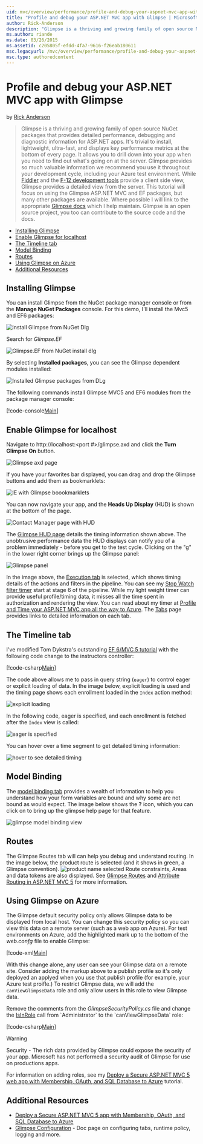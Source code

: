 ```yaml
---
uid: mvc/overview/performance/profile-and-debug-your-aspnet-mvc-app-with-glimpse
title: "Profile and debug your ASP.NET MVC app with Glimpse | Microsoft Docs"
author: Rick-Anderson
description: "Glimpse is a thriving and growing family of open source NuGet packages that provides detailed performance, debugging and diagnostic information for ASP.NET a..."
ms.author: riande
ms.date: 03/26/2015
ms.assetid: c205805f-efdd-4fa7-9616-f26eab180611
msc.legacyurl: /mvc/overview/performance/profile-and-debug-your-aspnet-mvc-app-with-glimpse
msc.type: authoredcontent
---
```

Profile and debug your ASP.NET MVC app with Glimpse
====================
by [Rick Anderson](https://github.com/Rick-Anderson)

> Glimpse is a thriving and growing family of open source NuGet packages that provides detailed performance, debugging and diagnostic information for ASP.NET apps. It's trivial to install, lightweight, ultra-fast, and displays key performance metrics at the bottom of every page. It allows you to drill down into your app when you need to find out what's going on at the server. Glimpse provides so much valuable information we recommend you use it throughout your development cycle, including your Azure test environment. While [Fiddler](http://www.telerik.com/fiddler) and the [F-12 development tools](https://msdn.microsoft.com/library/ie/gg589512(v=vs.85).aspx) provide a client side view, Glimpse provides a detailed view from the server. This tutorial will focus on using the Glimpse ASP.NET MVC and EF packages, but many other packages are available. Where possible I will link to the appropriate [Glimpse docs](http://getglimpse.com/Docs/) which I help maintain. Glimpse is an open source project, you too can contribute to the source code and the docs.


- [Installing Glimpse](#ig)
- [Enable Glimpse for localhost](#eg)
- [The Timeline tab](#Time)
- [Model Binding](#mb)
- [Routes](#route)
- [Using Glimpse on Azure](#da)
- [Additional Resources](#addRes)

<a id="ig"></a>
## Installing Glimpse

You can install Glimpse from the NuGet package manager console or from the **Manage NuGet Packages** console. For this demo, I'll install the Mvc5 and EF6 packages:

![install Glimpse from NuGet Dlg](profile-and-debug-your-aspnet-mvc-app-with-glimpse/_static/image1.png)

Search for *Glimpse.EF*

![Glimpse.EF from NuGet install dlg](profile-and-debug-your-aspnet-mvc-app-with-glimpse/_static/image2.png)

By selecting **Installed packages**, you can see the Glimpse dependent modules installed:

![Installed Glimpse packages from DLg](profile-and-debug-your-aspnet-mvc-app-with-glimpse/_static/image3.png)

The following commands install Glimpse MVC5 and EF6 modules from the package manager console:

[!code-console[Main](profile-and-debug-your-aspnet-mvc-app-with-glimpse/samples/sample1.cmd)]

<a id="eg"></a>
## Enable Glimpse for localhost

Navigate to http://localhost:&lt;port #&gt;/glimpse.axd and click the <strong>Turn Glimpse On</strong> button.

![Glimpse axd page](profile-and-debug-your-aspnet-mvc-app-with-glimpse/_static/image4.png)

If you have your favorites bar displayed, you can drag and drop the Glimpse buttons and add them as bookmarklets:

![IE with Glimpse boookmarklets](profile-and-debug-your-aspnet-mvc-app-with-glimpse/_static/image5.png)

You can now navigate your app, and the **Heads Up Display** (HUD) is shown at the bottom of the page.

![Contact Manager page with HUD](profile-and-debug-your-aspnet-mvc-app-with-glimpse/_static/image6.png)

The [Glimpse HUD page](http://getglimpse.com/Docs/Heads-up-Display) details the timing information shown above. The unobtrusive performance data the HUD displays can notify you of a problem immediately - before you get to the test cycle. Clicking on the &quot;g&quot; in the lower right corner brings up the Glimpse panel:

![Glimpse panel](profile-and-debug-your-aspnet-mvc-app-with-glimpse/_static/image7.png)

In the image above, the [Execution tab](http://getglimpse.com/Docs/Execution-Tab) is selected, which shows timing details of the actions and filters in the pipeline. You can see my [Stop Watch filter timer](http://www.nuget.org/packages/StopWatch/) start at stage 6 of the pipeline. While my light weight timer can provide useful profile/timing data, it misses all the time spent in authorization and rendering the view. You can read about my timer at [Profile and Time your ASP.NET MVC app all the way to Azure](https://blogs.msdn.com/b/webdev/archive/2014/07/29/profile-and-time-your-asp-net-mvc-app-all-the-way-to-azure.aspx). The [Tabs](http://getglimpse.com/Docs/Tabs) page provides links to detailed information on each tab.

<a id="Time"></a>
## The Timeline tab

I've modified Tom Dykstra's outstanding [EF 6/MVC 5 tutorial](../getting-started/getting-started-with-ef-using-mvc/creating-an-entity-framework-data-model-for-an-asp-net-mvc-application.md) with the following code change to the instructors controller:

[!code-csharp[Main](profile-and-debug-your-aspnet-mvc-app-with-glimpse/samples/sample2.cs?highlight=1,20-31)]

The code above allows me to pass in query string (`eager`) to control eager or explicit loading of data. In the image below, explicit loading is used and the timing page shows each enrollment loaded in the `Index` action method:

![explicit loading](profile-and-debug-your-aspnet-mvc-app-with-glimpse/_static/image8.png)

In the following code, eager is specified, and each enrollment is fetched after the `Index` view is called:

![eager is specified](profile-and-debug-your-aspnet-mvc-app-with-glimpse/_static/image9.png)

You can hover over a time segment to get detailed timing information:

![hover to see detailed timing](profile-and-debug-your-aspnet-mvc-app-with-glimpse/_static/image10.png)

<a id="mb"></a>
## Model Binding

The [model binding tab](http://getglimpse.com/Docs/Model-Binding-Tab) provides a wealth of information to help you understand how your form variables are bound and why some are not bound as would expect. The image below shows the **?** icon, which you can click on to bring up the glimpse help page for that feature.

![glimpse model binding view](profile-and-debug-your-aspnet-mvc-app-with-glimpse/_static/image11.png)

<a id="route"></a>
## Routes

 The Glimpse Routes tab will can help you debug and understand routing. In the image below, the product route is selected (and it shows in green, a Glimpse convention). ![product name selected](profile-and-debug-your-aspnet-mvc-app-with-glimpse/_static/image12.png) Route constraints, Areas and data tokens are also displayed. See [Glimpse Routes](http://getglimpse.com/Docs/Routes-Tab) and [Attribute Routing in ASP.NET MVC 5](https://blogs.msdn.com/b/webdev/archive/2013/10/17/attribute-routing-in-asp-net-mvc-5.aspx) for more information. 

<a id="da"></a>
## Using Glimpse on Azure

The Glimpse default security policy only allows Glimpse data to be displayed from local host. You can change this security policy so you can view this data on a remote server (such as a web app on Azure). For test environments on Azure, add the highlighted mark up to the bottom of the *web.confg* file to enable Glimpse:

[!code-xml[Main](profile-and-debug-your-aspnet-mvc-app-with-glimpse/samples/sample3.xml?highlight=2-6)]

With this change alone, any user can see your Glimpse data on a remote site. Consider adding the markup above to a publish profile so it's only deployed an applyed when you use that publish profile (for example, your Azure test proifle.) To restrict Glimpse data, we will add the `canViewGlimpseData` role and only allow users in this role to view Glimpse data.

Remove the comments from the *GlimpseSecurityPolicy.cs* file and change the [IsInRole](https://msdn.microsoft.com/library/system.security.principal.iprincipal.isinrole(v=vs.110).aspx) call from `Administrator` to the `canViewGlimpseData` role:

[!code-csharp[Main](profile-and-debug-your-aspnet-mvc-app-with-glimpse/samples/sample4.cs?highlight=6)]

> [!WARNING]
> Security - The rich data provided by Glimpse could expose the security of your app. Microsoft has not performed a security audit of Glimpse for use on productions apps.


For information on adding roles, see my [Deploy a Secure ASP.NET MVC 5 web app with Membership, OAuth, and SQL Database to Azure](https://azure.microsoft.com/documentation/articles/web-sites-dotnet-deploy-aspnet-mvc-app-membership-oauth-sql-database/) tutorial.

<a id="addRes"></a>
## Additional Resources

- [Deploy a Secure ASP.NET MVC 5 app with Membership, OAuth, and SQL Database to Azure](https://azure.microsoft.com/documentation/articles/web-sites-dotnet-deploy-aspnet-mvc-app-membership-oauth-sql-database/)
- [Glimpse Configuration](http://getglimpse.com/Docs/Configuration) - Doc page on configuring tabs, runtime policy, logging and more.
